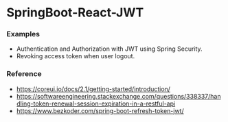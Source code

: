 # SpringBoot-React-JWT

### Examples

- Authentication and Authorization with JWT using Spring Security.
- Revoking access token when user logout. 

### Reference 

- https://coreui.io/docs/2.1/getting-started/introduction/
- https://softwareengineering.stackexchange.com/questions/338337/handling-token-renewal-session-expiration-in-a-restful-api
- https://www.bezkoder.com/spring-boot-refresh-token-jwt/
